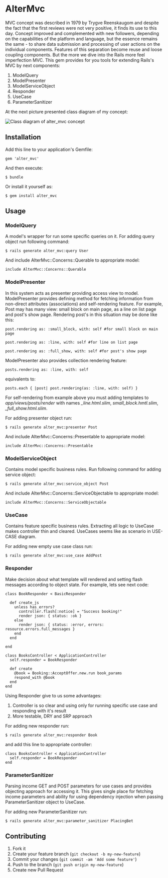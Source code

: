 # AlterMvc

MVC concept was described in 1979 by Trygve Reenskaugom and despite the fact that the first reviews were not very positive, it finds its use to this day. Concept improved and complemented with new followers, depending on the capabilities of the platform and language, but the essence remains the same - to share data submission and processing of user actions on the individual components. Features of this separation become reuse and loose coupling components. But the more we dive into the Rails more feel imperfection MVC.
This gem provides for you tools for extending Rails's MVC by next components:

1. ModelQuery
2. ModelPresenter
3. ModelServiceObject
4. Responder
5. UseCase
6. ParameterSanitizer

At the next picture presented class diagram of my concept:

![Class diagram of alter_mvc concept](https://github.com/alterego-labs/alter_mvc/master/lib/resources/alter_mvc.png "Class diagram of alter_mvc concept")

## Installation

Add this line to your application's Gemfile:

    gem 'alter_mvc'

And then execute:

    $ bundle

Or install it yourself as:

    $ gem install alter_mvc

## Usage

### ModelQuery

A model's wrapper for run some specific queries on it. For adding query object run following command:

```
$ rails generate alter_mvc:query User
```

And include AlterMvc::Concerns::Querable to appropriate model:

```
include AlterMvc::Concerns::Querable
```

### ModelPresenter

In this system acts as presenter providing access view to model.
ModelPresenter provides defining method for fetching information from
non-direct attributes (associations) and self-rendering feature. For
example, Post may has many view: small block on main page, as a line on
list page and post's show page. Rendering post's in this situation may
be done like this:

```
post.rendering as: :small_block, with: self #for small block on main
page

post.rendering as: :line, with: self #for line on list page

post.rendering as: :full_show, with: self #for post's show page
```

ModelPresenter also provides collection rendering feature:

```
posts.rendering as: :line, with: self
```

equivalents to:

```
posts.each { |post| post.rendering(as: :line, with: self) }
```

For self-rendering from example above you must adding templates to _app/views/posts/render_
with names _\_line.html.slim_, _small\_block.hmtl.slim_,
_\_full\_show.html.slim_.

For adding presenter object run:

```
$ rails generate alter_mvc:presenter Post
```

And include AlterMvc::Concerns::Presentable to appropriate model:

```
include AlterMvc::Concerns::Presentable
```

### ModelServiceObject

Contains model specific business rules. Run following command for adding
service object:

```
$ rails generate alter_mvc:service_object Post
```

And include AlterMvc::Concerns::ServiceObjectable to appropriate model:

```
include AlterMvc::Concerns::ServiceObjectable
```

### UseCase

Contains feature specific business rules. Extracting all logic to
UseCase makes controller thin and cleared. UseCases seems like as
scenario in USE-CASE diagram.

For adding new empty use case class run:

```
$ rails generate alter_mvc:use_case AddPost
```

### Responder

Make decision about what template will rendered and setting flash messages according to object state. For example, lets see next code:

```
class BookResponder < BasicResponder

  def create_js
    unless has_errors?
      controller.flash[:notice] = "Success booking!"
      render json: { status: :ok }
    else
      render json: { status: :error, errors: resource.errors.full_messages }
    end
  end

end

class BooksController < ApplicationController
  self.responder = BookResponder

  def create
    @book = Booking::AcceptOffer.new.run book_params
    respond_with @book
  end
end
```

Using Responder give to us some advantages:

1. Controller is so clear and using only for running specific use case
   and responding with it's result
2. More testable, DRY and SRP approach

For adding new responder run:

```
$ rails generate alter_mvc:responder Book
```

and add this line to appropriate controller:

```
class BooksController < ApplicationController
  self.responder = BookResponder
end
```

### ParameterSanitizer

Parsing income GET and POST parameters for use cases and provides objecting approach for accessing it. This gives single place for fetching income parameters and ability for using dependency injection when passing ParameterSanitizer object to UseCase.

For adding new ParameterSanitizer run:

```
$ rails generate alter_mvc:parameter_sanitizer PlacingBet
```

## Contributing

1. Fork it
2. Create your feature branch (`git checkout -b my-new-feature`)
3. Commit your changes (`git commit -am 'Add some feature'`)
4. Push to the branch (`git push origin my-new-feature`)
5. Create new Pull Request
